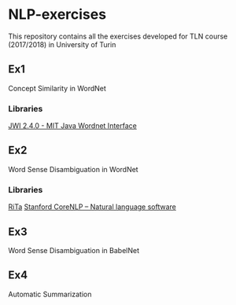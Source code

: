 # NLP-exercises
This repository contains all the exercises developed for TLN course (2017/2018) in University of Turin 
## Ex1
Concept Similarity in WordNet

### Libraries
[JWI 2.4.0 - MIT Java Wordnet Interface](https://projects.csail.mit.edu/jwi/)

## Ex2
Word Sense Disambiguation in WordNet

### Libraries
[RiTa](https://rednoise.org/rita/)
[Stanford CoreNLP – Natural language software](https://stanfordnlp.github.io/CoreNLP/)

## Ex3
Word Sense Disambiguation in BabelNet

## Ex4
Automatic Summarization
